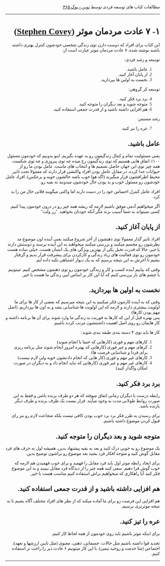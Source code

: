 <link href="https://cdn.jsdelivr.net/npm/bootstrap@5.2.0/dist/css/bootstrap.min.css" rel="stylesheet" integrity="sha384-gH2yIJqKdNHPEq0n4Mqa/HGKIhSkIHeL5AyhkYV8i59U5AR6csBvApHHNl/vI1Bx" crossorigin="anonymous">
<script src="https://cdn.jsdelivr.net/npm/bootstrap@5.2.0/dist/js/bootstrap.bundle.min.js" integrity="sha384-A3rJD856KowSb7dwlZdYEkO39Gagi7vIsF0jrRAoQmDKKtQBHUuLZ9AsSv4jD4Xa" crossorigin="anonymous"></script>
<style>
      .farsi {
        direction: rtl;
        font-family: peyda;
        text-align: right;
      }
</style>
<div class="farsi pe-2">

مطالعات کتاب های توسعه فردی توسط [نوین - بوک ۳۶۵](http://book365.ir/).

</div>

---

<div class="farsi pe-2">

# ۱- ۷ عادت مردمان موثر ([Stephen Covey](https://fa.wikipedia.org/wiki/%D8%A7%D8%B3%D8%AA%DB%8C%D9%88%D9%86_%DA%A9%D8%A7%D9%88%DB%8C))

این کتاب برای افراد که دوست دارن توی زندگی شخصی خودشون کنترل بهتری داشته باشند نوشته شده.
۷ عادت مردمان موثر عبارت است از:

توسعه و رشد فردی:

1. عامل باشید.
2. از پایان آغاز کنید.
3. نخست به اولین ها بپردازید.

توسعه کر گروهی:

4. برد برد فکر کنید.
5. متوجه شوید و بعد دیگران را متوجه کنید.
6. هم افزایی داشته باشید و از قدرت جمعی استفاده کنید.

رشد مستمر:

7. عره را تیز کنید.

## عامل باشید.

یعنی مسئولیت تمام و کمال زندگیمون رو به عهده بگیریم. اینو بدونیم که خودمون مسئول ۱۰۰٪ اتفاق هایی هستیم که توی زندگیمون رخ میده چه توی پیروزی و چه توی شکست. همه چیز توی این جهان حاصل تصمیم ها و انتخاب های ماست. عامل بودن ما رو از حیوانات جدا کرده. در مقابل عامل بودن افراد واکنشی قرار دارند که معمولا تحت تاثیر محیط اطرافشون قرار میگیرند (اگه هوا خوب باشه حالشون خوبه و برعکس). افراد عامل خودشون رو مسئول خوب و بد بودن حال خودشون میدونند نه بقیه رو.

افراد عامل کنترل احساس خود را در دست دارند اما واکنی میگویند فلانی حال من را بد کرد.

<div class="farsi rounded border border-dark border-2 pe-2 pt-2 text-center">
اگر میخواهیم آدمی موفق باشیم لازمه که ریشه همه چیز رو در درون خودمون پیدا کنیم.
<br>
کسی نمیتواند به شما آسیب بزند مگر آنکه خودتان بخواهید. "رز ولت"
</div>

## از پایان آغاز کنید.

افراد تاثیر گذار معمولا توی ذهنشون از آخر شروع میکنند یعنی آینده اون موضوع مد نظرشون رو مجسم میکنند و بررسی میکنند میخواهند به این آینده برسند و دوستش دارند یا خیر.
حالا که قدرت تخیل یکی از بهترین ویژگی های یک انسان هست، خیلی ساده هست خودمون رو توی فعالیت های زیاد زندگی و کارکردن برای پیشرفت قرار بدیم و گرفتار بشیم تا آخرش به این نتیجه برسیم که به یک دیوار اشتباهی تکیه داده ایم.

<div class="farsi rounded border border-dark border-2 pe-2 pt-2 text-center">
وقتی که بیاییم آینده کسب و کار و زندگی خودمون رو توی ذهنمون مشخص کنیم. میتونیم با چشم های باز بررسی کنیم که آیا این کار بر اساس آیین زندگی ما هست یا خیر.
</div>

## نخست به اولین ها بپردازید.

وقتی که به آینده کارمون فکر میکنیم به این نتیجه میرسیم که بعضی از کار ها برای ما اولویت بیشتری دارند و لازمه که این اولویت ها شناسایی بشه و به اون ها بپردازیم. (اصل مهم بودن کارها)
<br>
پس بهتره قبل از این که کارها به فوریت به زندگی ما وارد شوند برای آن ها برنامه داشته و کار هایمان رو روی اصل اهمیت داشتنشون مرتب کرده باشیم.

<div class="farsi rounded border border-dark border-2 pe-2 pt-2 ">

کار ها باید توی ۴ دسته بندی طبقه بندی شوند:

1. کارهای مهم و فوری (کارهایی که حتما با انجام شوند)
2. کرهای مهم و غیر فوری (کارهایی که بهتره امروز انجام شوند مثل برنامه ریزی برای فردا و شناسایی فرصت ها)
3. کارهای غیر مهم و فوری (کار هایی که انجام دادنشون خوبه ولی لازم نیست)
4. کارهای غیر مهم و غیر فوری (کارهایی که نباید انجام داد و به دیگران در صورت امکان واگذار کنید)
</div>

## برد برد فکر کنید.

رابطه درست با دیگران زمانی اتفاق میوفته که هر دو طرف برنده باشن و فقط به این صورت روابط طولانی مدت به وجود میآیند. قرار نیست یک طرف برنده و طرف دیگر بازنده باشد.

<div class="farsi rounded border border-dark border-2 pe-2 pt-2 text-center ">
برای رسیدن به طرز فکر برد برد خوب بودن کافی نیست بلکه شجاعت لازم رو نیز رای قبول کردن موضوع داشته باشیم.
</div>

## متوجه شوید و بعد دیگران را متوجه کنید.

یک موضوع رو به خوبی درک کنید و بعد به بقیه پیشنهاد بدین، همیشه اول به حرف های فرد مقابل گوش کنید و متوجه افکار فرد بشید بعد موضوع رو براشون توضیح بدین.

<div class="farsi rounded border border-dark border-2 pe-2 pt-2 text-center ">
برای ایجاد رابطه موثر اول باید فرد مقابل را فهمید و برای خوب فهمیدن هم لازمه که خوب گوش فرا دهیم. سعی کنید همه چیز را از دیدگاه فرد مقابل ببینید و به این موضوع فکر کنید آیا راهکاری که میخواهیم براش استفاده کنیم مناسب هست یا خیر.
</div>

## هم افزایی داشته باشید و از قدرت جمعی استفاده کنید.

<div class="farsi rounded border border-dark border-2 pe-2 pt-1 text-center ">
هم افزایی این فرصت رو برای ما آماده میکنه که از نظر های افراد مختلف آگاه بشیم تا به نتیجه موثرتری برسیم.
</div>

## عره را تیز کنید.

برای اینکه موثر باشیم باید روی خودمون از همه لحاظ کار کنیم.

<div class="farsi rounded border border-dark border-2 pe-2 pt-2 text-center ">
تجدید قوا داشته باشیم مثل حالات: جسمانی، ذهنی، معنوی (مثل تایین ارزشها و تعهد)، اجتماعی (مثا خدمت و روحیه تیمی). با این کار میتونیم ۶ عادت دیر را راحت تر استفاده کنیم.
</div>

---

</div>
